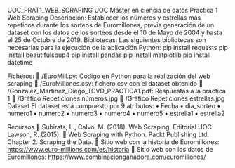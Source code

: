 UOC_PRAT1_WEB_SCRAPING
UOC Máster en ciencia de datos
Practica 1 Web Scraping
Descripción:
Establecer los números y estrellas más repetidos durante los sorteos de Euromillones, previa generación de un dataset con los datos de los sorteos desde el 10 de Mayo de 2004 y hasta el 25 de Octubre de 2019.
Bibliotecas:
Las siguientes bibliotecas son necesarias para la ejecución de la aplicación Python:
pip install requests
pip install beautifulsoup4
pip install pandas
pip install matplotlib
pip install datetime

Ficheros: 
	/EuroMill.py: Código en Python para la realización del web scraping 
	/EuroMillones.csv: fichero csv con el dataset obtenido
	/Gonzalez_Martinez_Diego_TCVD_PRACTICA1.pdf: Respuestas a la práctica 1 
	/Gráfico Repeticiones números.jpg 
	/Gráfico Repeticiones estrellas.jpg
Dataset
El dataset está compuesto por 9 atributos:
•	Fecha
•	dia_sorteo
•	numero1
•	numero2
•	numero3
•	numero4
•	numero5
•	estrella1
•	estrella2
 
Recursos 
	Subirats, L., Calvo, M. (2018). Web Scraping. Editorial UOC. Lawson, R. (2015). 
	Web Scraping with Python. Packt Publishing Ltd. Chapter 2. Scraping the Data. 
	Sitio web con la historia de Euromillones: https://www.euro-millions.com/es/historia 
	Sitio web con los datos de Euromillones: https://www.combinacionganadora.com/euromillones/
